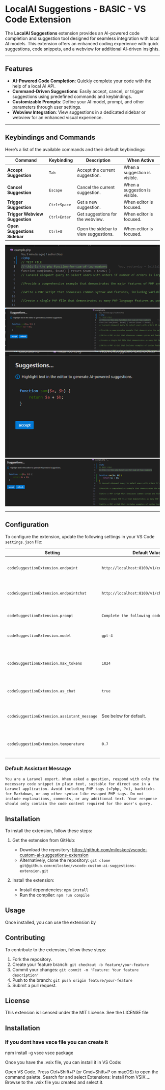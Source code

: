 # LocalAI Suggestions - **BASIC** - VS Code Extension

The **LocalAI Suggestions** extension provides an AI-powered code completion and suggestion tool designed for seamless integration with local AI models. This extension offers an enhanced coding experience with quick suggestions, code snippets, and a webview for additional AI-driven insights.

---

## Features

- **AI-Powered Code Completion**: Quickly complete your code with the help of a local AI API.
- **Command-Driven Suggestions**: Easily accept, cancel, or trigger suggestions using predefined commands and keybindings.
- **Customizable Prompts**: Define your AI model, prompt, and other parameters through user settings.
- **Webview Integration**: View suggestions in a dedicated sidebar or webview for an enhanced visual experience.

---

## Keybindings and Commands

Here’s a list of the available commands and their default keybindings:

| Command                            | Keybinding         | Description                               | When Active                    |
|------------------------------------|--------------------|-------------------------------------------|---------------------------------|
| **Accept Suggestion**              | `Tab`              | Accept the current suggestion.            | When a suggestion is visible.  |
| **Cancel Suggestion**              | `Escape`           | Cancel the current suggestion.            | When a suggestion is visible.  |
| **Trigger Suggestion**             | `Ctrl+Space`       | Get a new suggestion.                     | When editor is focused.        |
| **Trigger Webview Suggestion**     | `Ctrl+Enter`       | Get suggestions for the webview.          | When editor is focused.        |
| **Open Suggestions Sidebar**       | `Ctrl+U`           | Open the sidebar to view suggestions.     | When editor is focused.        |


![Inline](https://raw.githubusercontent.com/miloskec/vscode-custom-ai-suggestions-extension/refs/heads/master/src/media/ctrl%2Bspace.png)
![Sidebar](https://raw.githubusercontent.com/miloskec/vscode-custom-ai-suggestions-extension/refs/heads/master/src/media/ctrl%2Bu.png)
![WebViewPanel](https://raw.githubusercontent.com/miloskec/vscode-custom-ai-suggestions-extension/refs/heads/master/src/media/ctrl%2Benter.png)
![Accept](https://raw.githubusercontent.com/miloskec/vscode-custom-ai-suggestions-extension/refs/heads/master/src/media/accept.png)

---

## Configuration

To configure the extension, update the following settings in your VS Code `settings.json` file:

| Setting                              | Default Value                                    | Description                                                      |
|--------------------------------------|--------------------------------------------------|------------------------------------------------------------------|
| `codeSuggestionExtension.endpoint`   | `http://localhost:8100/v1/completions`          | The LocalAI API endpoint for completions.                       |
| `codeSuggestionExtension.endpointchat` | `http://localhost:8100/v1/chat/completions`    | The LocalAI API endpoint for chat-based completions.            |
| `codeSuggestionExtension.prompt`     | `Complete the following code:`                  | The prompt used by the AI model.                                |
| `codeSuggestionExtension.model`      | `gpt-4`                                         | The AI model used for suggestions.                              |
| `codeSuggestionExtension.max_tokens` | `1024`                                          | The maximum number of tokens for the AI response.               |
| `codeSuggestionExtension.as_chat`    | `true`                                          | Whether to use chat-based completions.                          |
| `codeSuggestionExtension.assistant_message` | See below for default.                      | The assistant's message for generating responses.               |
| `codeSuggestionExtension.temperature` | `0.7`                                          | The randomness level of the AI's responses.                     |

### **Default Assistant Message**
```plaintext
You are a Laravel expert. When asked a question, respond with only the necessary code snippet in plain text, suitable for direct use in a Laravel application. Avoid including PHP tags (<?php, ?>), backticks for Markdown, or any other syntax like escaped PHP tags. Do not include explanations, comments, or any additional text. Your response should only contain the code content required for the user's query.
```

## Installation
To install the extension, follow these steps:

1. Get the extension from GitHub:
   - Download the repository: https://github.com/miloskec/vscode-custom-ai-suggestions-extension
   - Alternatively, clone the repository: `git clone git@github.com:miloskec/vscode-custom-ai-suggestions-extension.git`

2. Install the extension:
   - Install dependencies: `npm install`
   - Run the compiler: `npm run compile`

## Usage
Once installed, you can use the extension by

## Contributing
To contribute to the extension, follow these steps:

1. Fork the repository.
2. Create your feature branch: `git checkout -b feature/your-feature`
3. Commit your changes: `git commit -m 'Feature: Your feature description'`
4. Push to the branch: `git push origin feature/your-feature`
5. Submit a pull request.

## License
This extension is licensed under the MIT License. See the LICENSE file

## Installation 
### If you dont have vsce file you can create it
npm install -g vsce
vsce package

Once you have the .vsix file, you can install it in VS Code:

Open VS Code.
Press Ctrl+Shift+P (or Cmd+Shift+P on macOS) to open the command palette.
Search for and select Extensions: Install from VSIX....
Browse to the .vsix file you created and select it.


